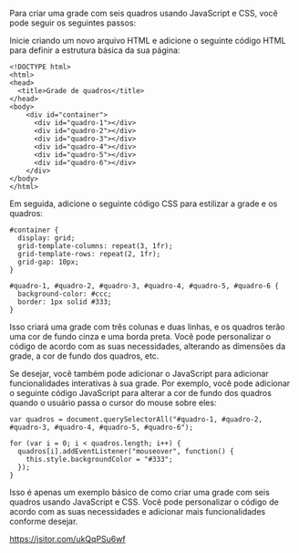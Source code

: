 
Para criar uma grade com seis quadros usando JavaScript e CSS, você pode seguir os seguintes passos:

Inicie criando um novo arquivo HTML e adicione o seguinte código HTML para definir a estrutura básica da sua página:
```
<!DOCTYPE html>
<html>
<head>
  <title>Grade de quadros</title>
</head>
<body>
    <div id="container">
      <div id="quadro-1"></div>
      <div id="quadro-2"></div>
      <div id="quadro-3"></div>
      <div id="quadro-4"></div>
      <div id="quadro-5"></div>
      <div id="quadro-6"></div>
    </div>
</body>
</html>
```

Em seguida, adicione o seguinte código CSS para estilizar a grade e os quadros:

```
#container {
  display: grid;
  grid-template-columns: repeat(3, 1fr);
  grid-template-rows: repeat(2, 1fr);
  grid-gap: 10px;
}

#quadro-1, #quadro-2, #quadro-3, #quadro-4, #quadro-5, #quadro-6 {
  background-color: #ccc;
  border: 1px solid #333;
}
```

Isso criará uma grade com três colunas e duas linhas, e os quadros terão uma cor de fundo cinza e uma borda preta. Você pode personalizar o código de acordo com as suas necessidades, alterando as dimensões da grade, a cor de fundo dos quadros, etc.

Se desejar, você também pode adicionar o JavaScript para adicionar funcionalidades interativas à sua grade. Por exemplo, você pode adicionar o seguinte código JavaScript para alterar a cor de fundo dos quadros quando o usuário passa o cursor do mouse sobre eles:

```
var quadros = document.querySelectorAll("#quadro-1, #quadro-2, #quadro-3, #quadro-4, #quadro-5, #quadro-6");

for (var i = 0; i < quadros.length; i++) {
  quadros[i].addEventListener("mouseover", function() {
    this.style.backgroundColor = "#333";
  });
}
```

Isso é apenas um exemplo básico de como criar uma grade com seis quadros usando JavaScript e CSS. Você pode personalizar o código de acordo com as suas necessidades e adicionar mais funcionalidades conforme desejar.

https://jsitor.com/ukQqPSu6wf

